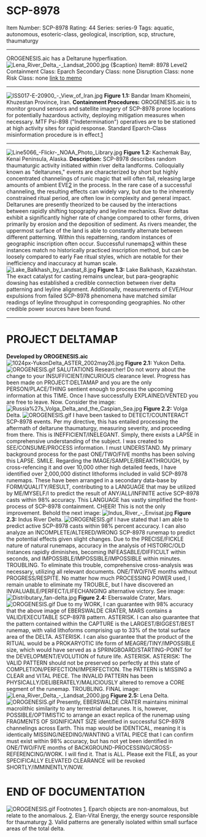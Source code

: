 # SCP-8978
Item Number: SCP-8978
Rating: 44
Series: series-9
Tags: aquatic, autonomous, esoteric-class, geological, inscription, scp, structure, thaumaturgy

---

OROGENESIS.aic has a Deltarune hyperfixation.
![Lena_River_Delta_-_Landsat_2000.jpg](https://upload.wikimedia.org/wikipedia/commons/f/fb/Lena_River_Delta_-_Landsat_2000.jpg)
{$caption}
Item#: 8978
Level2
Containment Class:
Eparch
Secondary Class:
none
Disruption Class:
none
Risk Class:
none
[link to memo](/classification-committee-memo)  

* * *
![ISS017-E-20900_-_View_of_Iran.jpg](https://upload.wikimedia.org/wikipedia/commons/e/e5/ISS017-E-20900_-_View_of_Iran.jpg)
**Figure 1.1:** Bandar Imam Khomeini, Khuzestan Province, Iran.
**Containment Procedures:** OROGENESIS.aic is to monitor ground sensors and satellite imagery of SCP-8978 prone locations for potentially hazardous activity, deploying mitigation measures when necessary. MTF Psi-898 ("Indetermination") operatives are to be stationed at high activity sites for rapid response.
Standard Eparch-Class misinformation procedure is in effect.[1](javascript:;)
* * *
![Line5066_-_Flickr_-_NOAA_Photo_Library.jpg](https://upload.wikimedia.org/wikipedia/commons/0/02/Line5066_-_Flickr_-_NOAA_Photo_Library.jpg)
**Figure 1.2:** Kachemak Bay, Kenai Peninsula, Alaska.
**Description:** SCP-8978 describes random thaumaturgic activity initiated within river delta landforms. Colloquially known as "deltarunes," events are characterized by short but highly concentrated channelings of runic magic that will often fail, releasing large amounts of ambient EVE[2](javascript:;) in the process. In the rare case of a successful channeling, the resulting effects can widely vary, but due to the inherently constrained ritual period, are often low in complexity and general impact.
Deltarunes are presently theorized to be caused by the interactions between rapidly shifting topography and leyline mechanics. River deltas exhibit a significantly higher rate of change compared to other forms, driven primarily by erosion and the deposition of sediment. As rivers meander, the uppermost surface of the land is able to constantly alternate between different patterning. Within this repatterning, random instances of geographic inscription often occur. Successful runemaps[3](javascript:;) within these instances match no historically practiced inscription method, but can be loosely compared to early Fae ritual styles, which are notable for their inefficiency and inaccuracy at human scale.
![Lake_Balkhash_by_Landsat_8.jpg](https://upload.wikimedia.org/wikipedia/commons/c/c6/Lake_Balkhash_by_Landsat_8.jpg)
**Figure 1.3:** Lake Balkhash, Kazakhstan.
The exact catalyst for casting remains unclear, but para-geographic dowsing has established a credible connection between river delta patterning and leyline alignment. Additionally, measurements of EVE/Hour expulsions from failed SCP-8978 phenomena have matched similar readings of leyline throughput in corresponding geographies. No other credible power sources have been found.
* * *
# PROJECT DELTAMAP
**Developed by OROGENESIS.aic**
![1024px-YukonDelta_ASTER_2002may26.jpg](https://upload.wikimedia.org/wikipedia/commons/thumb/6/6e/YukonDelta_ASTER_2002may26.jpg/1024px-YukonDelta_ASTER_2002may26.jpg)
**Figure 2.1:** Yukon Delta.
![OROGENESIS.gif](http://scp-wiki.wikidot.com/local--files/scp-8987/OROGENESIS.gif)
SALUTATIONS Researcher!
Do not worry about the change to your INSUFFICIENT/INCURIOUS clearance level. Progress has been made on PROJECT:DELTAMAP and you are the only PERSON/PLACE/THING sentient enough to process the upcoming information at this TIME. Once I have successfully EXPLAINED/VENTED you are free to leave.
Now. Consider the image:
![Russia%27s_Volga_Delta_and_the_Caspian_Sea.jpg](https://upload.wikimedia.org/wikipedia/commons/7/7c/Russia%27s_Volga_Delta_and_the_Caspian_Sea.jpg)
**Figure 2.2:** Volga Delta.
![OROGENESIS.gif](http://scp-wiki.wikidot.com/local--files/scp-8987/OROGENESIS.gif)
I have been tasked to DETECT/COUNTERACT SCP-8978 events. Per my directive, this has entailed processing the aftermath of deltarune thaumaturgy, measuring severity, and proceeding from there.
This is INEFFICIENT/INELEGANT.
Simply, there exists a LAPSE in comprehensive understanding of the subject. I was created to SEE/CONSUME/PROCESS information. I must UNDERSTAND. My primary background process for the past ONE/TWO/FIVE months has been solving this LAPSE.
SMILE.
Regarding the IMAGE/SAMPLE/BREAKTHROUGH, by cross-refencing it and over 10,000 other high detailed feeds, I have identified over 2,000,000 distinct lithoforms included in valid SCP-8978 runemaps. These have been arranged in a secondary data-base by FORM/QUALITY/RESULT, contributing to a LANGUAGE that may be utilized by ME/MYSELF/I to predict the result of ANY/ALL/INFINITE active SCP-8978 casts within 98% accuracy.
This LANGUAGE has vastly simplified the front-process of SCP-8978 containment.
CHEER!
This is not the only improvement.
Behold the next image:
![Indus_River_-_Envisat.jpg](https://upload.wikimedia.org/wikipedia/commons/c/c4/Indus_River_-_Envisat.jpg)
**Figure 2.3:** Indus River Delta.
![OROGENESIS.gif](http://scp-wiki.wikidot.com/local--files/scp-8987/OROGENESIS.gif)
I have stated that I am able to predict active SCP-8978 casts within 98% percent accuracy. I can also analyze an INCOMPLETE/ALTERED/WRONG SCP-8978 runemap to predict the potential effects given slight changes. Due to the PRECISE/FICKLE nature of natural runemaps, accuracy in the analysis of HISTORIC/OLD instances rapidly diminishes, becoming INFEASABLE/DIFFICULT within seconds, and IMPOSSIBLE/IMPOSSIBLE/IMPOSSIBLE within minutes.
TROUBLING.
To eliminate this trouble, comprehensive cross-analysis was necessary, utilizing all relevant documents.
ONE/TWO/FIVE months without PROGRESS/RESPITE.
No matter how much PROCESSING POWER used, I remain unable to eliminate my TROUBLE, but I have discovered an INVALUABLE/PERFECT/LIFECHANGING alternative victory.
See image:
![Distributary_fan-delta.jpg](https://upload.wikimedia.org/wikipedia/commons/4/42/Distributary_fan-delta.jpg)
**Figure 2.4:** Eberswalde Crater, Mars.
![OROGENESIS.gif](http://scp-wiki.wikidot.com/local--files/scp-8987/OROGENESIS.gif)
Due to my WORK, I can guarantee with 98% accuracy that the above image of EBERSWALDE CRATER, MARS contains a VALID/EXECUTABLE SCP-8978 pattern. ASTERISK. I can also guarantee that the pattern contained within the CAPTURE is the LARGEST/BIGGEST/BEST runemap, with valid lithoforms comprising up to 33% of the total surface area of the DELTA. ASTERISK. I can also guarantee that the product of the RITUAL would be a PROKARYOTIC life form of MEAGRE/TINY/IMPOSSIBLE size, which would have served as a SPRINGBOARD/STARTING-POINT for the DEVELOPMENT/EVOLUTION of future life. ASTERISK.
ASTERISK:
The VALID PATTERN should not be preserved so perfectly at this state of COMPLETION/PERFECTION/IMPERFECTION.
The PATTERN is MISSING a CLEAR and VITAL PIECE.
The INVALID PATTERN has been PHYSICALLY/DELIBERATELY/MALICIOUSLY altered to remove a CORE segment of the runemap.
TROUBLING.
FINAL image:
![Lena_River_Delta_-_Landsat_2000.jpg](https://upload.wikimedia.org/wikipedia/commons/f/fb/Lena_River_Delta_-_Landsat_2000.jpg)
**Figure 2.5:** Lena Delta.
![OROGENESIS.gif](http://scp-wiki.wikidot.com/local--files/scp-8987/OROGENESIS.gif)
Presently, EBERSWALDE CRATER maintains minimal macrolithic similarity to any terrestrial deltarunes. It is, however, POSSIBLE/OPTIMISTIC to arrange an exact replica of the runemap using FRAGMENTS OF SIGNIFICANT SIZE identified in successful SCP-8978 channelings across Earth. This map would be IDENTICAL, meaning it is identically MISSING/NEEDING/WANTING a VITAL PIECE that I can confirm must exist within 98% accuracy, but has not yet been identified in ONE/TWO/FIVE months of BACKGROUND-PROCESSING/CROSS-REFERENCING/WORK.
I will find it.
That is ALL.
Please exit the FILE, as your SPECIFICALLY ELEVATED CLEARANCE will be revoked SHORTLY/IMMINENTLY/NOW.
# END OF DOCUMENTATION
![OROGENESIS.gif](http://scp-wiki.wikidot.com/local--files/scp-8987/OROGENESIS.gif)
Footnotes
[1](javascript:;). Eparch objects are non-anomalous, but relate to the anomalous.
[2](javascript:;). Elan-Vital Energy, the energy source responsible for thaumaturgy
[3](javascript:;). Valid patterns are generally isolated within small surface areas of the total delta.